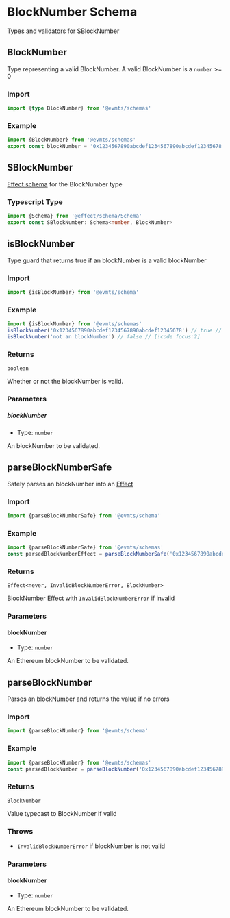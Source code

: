 # BlockNumber Schema

Types and validators for SBlockNumber

## BlockNumber

Type representing a valid BlockNumber. A valid BlockNumber is a `number` >= 0

### Import

```typescript
import {type BlockNumber} from '@evmts/schemas'
```

### Example

```typescript
import {BlockNumber} from '@evmts/schemas'
export const blockNumber = '0x1234567890abcdef1234567890abcdef12345678' as const satisfies BlockNumber  // [!code focus:2]
```

## SBlockNumber

[Effect schema](https://github.com/Effect-TS/schema) for the BlockNumber type

### Typescript Type

```typescript
import {Schema} from '@effect/schema/Schema'
export const SBlockNumber: Schema<number, BlockNumber>
```

## isBlockNumber

Type guard that returns true if an blockNumber is a valid blockNumber

### Import

```typescript
import {isBlockNumber} from '@evmts/schema'
```

### Example

```typescript
import {isBlockNumber} from '@evmts/schemas'
isBlockNumber('0x1234567890abcdef1234567890abcdef12345678') // true // [!code focus:2]
isBlockNumber('not an blockNumber') // false // [!code focus:2]
```

### Returns

`boolean`

Whether or not the blockNumber is valid.

### Parameters

##### blockNumber

- Type: `number`

An blockNumber to be validated.

## parseBlockNumberSafe

Safely parses an blockNumber into an [Effect](https://www.effect.website/docs/essentials/effect-type)

### Import

```typescript
import {parseBlockNumberSafe} from '@evmts/schema'
```

### Example

```typescript
import {parseBlockNumberSafe} from '@evmts/schemas'
const parsedBlockNumberEffect = parseBlockNumberSafe('0x1234567890abcdef1234567890abcdef12345678') // true // [!code focus:2]
```

### Returns

`Effect<never, InvalidBlockNumberError, BlockNumber>`

BlockNumber Effect with `InvalidBlockNumberError` if invalid

### Parameters

#### blockNumber

- Type: `number`

An Ethereum blockNumber to be validated.

## parseBlockNumber

Parses an blockNumber and returns the value if no errors

### Import

```typescript
import {parseBlockNumber} from '@evmts/schema'
```

### Example

```typescript
import {parseBlockNumber} from '@evmts/schemas'
const parsedBlockNumber = parseBlockNumber('0x1234567890abcdef1234567890abcdef12345678') // true // [!code focus:2]
```

### Returns

`BlockNumber`

Value typecast to BlockNumber if valid

### Throws

- `InvalidBlockNumberError` if blockNumber is not valid

### Parameters

#### blockNumber

- Type: `number`

An Ethereum blockNumber to be validated.

